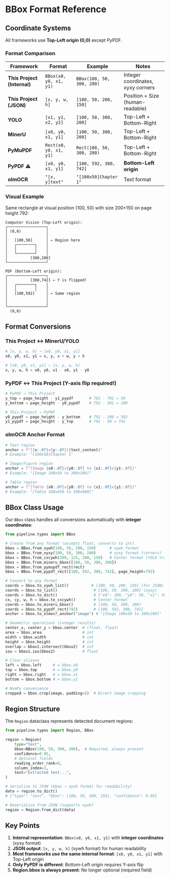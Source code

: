 # BBox Format Reference

## Coordinate Systems

All frameworks use **Top-Left origin (0,0)** except PyPDF.

### Format Comparison

| Framework | Format | Example | Notes |
|-----------|--------|---------|-------|
| **This Project (Internal)** | `BBox(x0, y0, x1, y1)` | `BBox(100, 50, 300, 200)` | Integer coordinates, xyxy corners |
| **This Project (JSON)** | `[x, y, w, h]` | `[100, 50, 200, 150]` | Position + Size (human-readable) |
| **YOLO** | `[x1, y1, x2, y2]` | `[100, 50, 300, 200]` | Top-Left + Bottom-Right |
| **MinerU** | `[x0, y0, x1, y1]` | `[100, 50, 300, 200]` | Top-Left + Bottom-Right |
| **PyMuPDF** | `Rect(x0, y0, x1, y1)` | `Rect(100, 50, 300, 200)` | Top-Left + Bottom-Right |
| **PyPDF** ⚠️ | `[x0, y0, x1, y1]` | `[100, 592, 300, 742]` | **Bottom-Left origin** |
| **olmOCR** | `"[x, y]text"` | `"[100x50]Chapter 1"` | Text format |

### Visual Example

Same rectangle at visual position (100, 50) with size 200×150 on page height 792:

```
Computer Vision (Top-Left origin):
┌─────────────────┐
│ (0,0)           │
│                 │
│   [100,50]      │ ← Region here
│   ┌────────┐    │
│   │        │    │
│   └────────┘    │
│          [300,200]
└─────────────────┘

PDF (Bottom-Left origin):
┌─────────────────┐
│          [300,742] ← Y is flipped!
│   ┌────────┐    │
│   │        │    │
│   [100,592]     │ ← Same region
│                 │
│                 │
└─────────────────┘
  (0,0)
```

## Format Conversions

### This Project ↔ MinerU/YOLO

```python
# [x, y, w, h] → [x0, y0, x1, y1]
x0, y0, x1, y1 = x, y, x + w, y + h

# [x0, y0, x1, y1] → [x, y, w, h]
x, y, w, h = x0, y0, x1 - x0, y1 - y0
```

### PyPDF ↔ This Project (Y-axis flip required!)

```python
# PyPDF → This Project
y_top = page_height - y1_pypdf       # 792 - 742 = 50
y_bottom = page_height - y0_pypdf    # 792 - 592 = 200

# This Project → PyPDF
y0_pypdf = page_height - y_bottom    # 792 - 200 = 592
y1_pypdf = page_height - y_top       # 792 - 50 = 742
```

### olmOCR Anchor Format

```python
# Text region
anchor = f"[{x:.0f}x{y:.0f}]{text_content}"
# Example: "[100x50]Chapter 1"

# Image/Figure region
anchor = f"[Image {x0:.0f}x{y0:.0f} to {x1:.0f}x{y1:.0f}]"
# Example: "[Image 100x50 to 300x200]"

# Table region
anchor = f"[Table {x0:.0f}x{y0:.0f} to {x1:.0f}x{y1:.0f}]"
# Example: "[Table 100x450 to 500x600]"
```

## BBox Class Usage

Our `BBox` class handles all conversions automatically with **integer coordinates**:

```python
from pipeline.types import BBox

# Create from any format (accepts float, converts to int)
bbox = BBox.from_xywh(100, 50, 200, 150)      # xywh format
bbox = BBox.from_xyxy(100, 50, 300, 200)      # xyxy format (corners)
bbox = BBox.from_cxcywh(200, 125, 200, 150)   # Center format (YOLO training)
bbox = BBox.from_mineru_bbox([100, 50, 300, 200])
bbox = BBox.from_pymupdf_rect(rect)
bbox = BBox.from_pypdf_rect([100, 592, 300, 742], page_height=792)

# Convert to any format
coords = bbox.to_xywh_list()          # [100, 50, 200, 150] (for JSON)
coords = bbox.to_list()                # [100, 50, 300, 200] (xyxy)
coords = bbox.to_dict()                # {"x0": 100, "y0": 50, "x1": 300, "y1": 200}
cx, cy, w, h = bbox.to_cxcywh()        # Center format
coords = bbox.to_mineru_bbox()         # [100, 50, 300, 200]
coords = bbox.to_pypdf_rect(792)       # [100, 592, 300, 742]
anchor = bbox.to_olmocr_anchor("image") # "[Image 100x50 to 300x200]"

# Geometric operations (integer results)
center_x, center_y = bbox.center  # (float, float)
area = bbox.area                  # int
width = bbox.width                # int
height = bbox.height              # int
overlap = bbox1.intersect(bbox2)  # int
iou = bbox1.iou(bbox2)            # float

# Clear aliases
left = bbox.left     # = bbox.x0
top = bbox.top       # = bbox.y0
right = bbox.right   # = bbox.x1
bottom = bbox.bottom # = bbox.y1

# NumPy convenience
cropped = bbox.crop(image, padding=5)  # Direct image cropping
```

## Region Structure

The `Region` dataclass represents detected document regions:

```python
from pipeline.types import Region, BBox

region = Region(
    type="text",
    bbox=BBox(100, 50, 300, 200),  # Required, always present
    confidence=0.95,
    # Optional fields
    reading_order_rank=0,
    column_index=1,
    text="Extracted text...",
)

# Serialize to JSON (bbox → xywh format for readability)
data = region.to_dict()
# {"type": "text", "bbox": [100, 50, 200, 150], "confidence": 0.95}

# Deserialize from JSON (supports xywh)
region = Region.from_dict(data)
```

## Key Points

1. **Internal representation**: `BBox(x0, y0, x1, y1)` with **integer coordinates** (xyxy format)
2. **JSON output**: `[x, y, w, h]` (xywh format) for human readability
3. **Most frameworks use the same internal format**: `[x0, y0, x1, y1]` with Top-Left origin
4. **Only PyPDF is different**: Bottom-Left origin requires Y-axis flip
5. **Region.bbox is always present**: No longer optional (required field)

